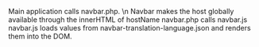 Main application calls navbar.php. \n
Navbar makes the host globally available through the innerHTML of hostName
navbar.php calls navbar.js
navbar.js loads values from navbar-translation-language.json and renders them into the DOM.
